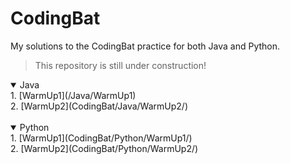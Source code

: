 # CodingBat
My solutions to the CodingBat practice for both Java and Python.
> This repository is still under construction!

<details open>
  <summary>Java</summary>
  1. [WarmUp1](/Java/WarmUp1)
  <br>
  2. [WarmUp2](CodingBat/Java/WarmUp2/)
  <br>
</details>
<br>
<details open>
  <summary>Python</summary>
  1. [WarmUp1](CodingBat/Python/WarmUp1/)
  <br>
  2. [WarmUp2](CodingBat/Python/WarmUp2/)
  <br>
</details>

